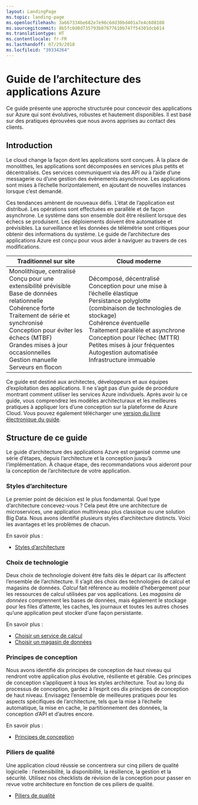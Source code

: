 ```yaml
---
layout: LandingPage
ms.topic: landing-page
ms.openlocfilehash: 3a667334be682e7e96c6dd30bd401a7e4c608108
ms.sourcegitcommit: 8b5fc0d0d735793b87677610b747f54301dcb014
ms.translationtype: HT
ms.contentlocale: fr-FR
ms.lasthandoff: 07/29/2018
ms.locfileid: "39334264"
---
```

# <a name="azure-application-architecture-guide"></a>Guide de l’architecture des applications Azure

Ce guide présente une approche structurée pour concevoir des applications sur Azure qui sont évolutives, robustes et hautement disponibles. Il est basé sur des pratiques éprouvées que nous avons apprises au contact des clients.

## <a name="introduction"></a>Introduction

Le cloud change la façon dont les applications sont conçues. À la place de monolithes, les applications sont décomposées en services plus petits et décentralisés. Ces services communiquent via des API ou à l’aide d’une messagerie ou d’une gestion des évènements asynchrone. Les applications sont mises à l’échelle horizontalement, en ajoutant de nouvelles instances lorsque c’est demandé. 

Ces tendances amènent de nouveaux défis. L’état de l’application est distribué. Les opérations sont effectuées en parallèle et de façon asynchrone. Le système dans son ensemble doit être résilient lorsque des échecs se produisent. Les déploiements doivent être automatisée et prévisibles. La surveillance et les données de télémétrie sont critiques pour obtenir des informations du système. Le guide de l’architecture des applications Azure est conçu pour vous aider à naviguer au travers de ces modifications. 

<table>
<thead>
    <tr><th>Traditionnel sur site</th><th>Cloud moderne</th></tr>
</thead>
<tbody>
<tr><td>Monolithique, centralisé<br/>
Conçu pour une extensibilité prévisible<br/>
Base de données relationnelle<br/>
Cohérence forte<br/>
Traitement de série et synchronisé<br/>
Conception pour éviter les échecs (MTBF)<br/>
Grandes mises à jour occasionnelles<br/>
Gestion manuelle<br/>
Serveurs en flocon</td>
<td>
Décomposé, décentralisé<br/>
Conception pour une mise à l’échelle élastique<br/>
Persistance polyglotte (combinaison de technologies de stockage)<br/>
Cohérence éventuelle<br/>
Traitement parallèle et asynchrone<br/>
Conception pour l’échec (MTTR)<br/>
Petites mises à jour fréquentes<br/>
Autogestion automatisée<br/>
Infrastructure immuable<br/>
</td>
</tbody>
</table>

Ce guide est destiné aux architectes, développeurs et aux équipes d’exploitation des applications. Il ne s’agit pas d’un guide de procédure montrant comment utiliser les services Azure individuels. Après avoir lu ce guide, vous comprendrez les modèles architecturaux et les meilleures pratiques à appliquer lors d’une conception sur la plateforme de Azure Cloud. Vous pouvez également télécharger une [version du livre électronique du guide][ebook].

## <a name="how-this-guide-is-structured"></a>Structure de ce guide

Le guide d’architecture des applications Azure est organisé comme une série d’étapes, depuis l’architecture et la conception jusqu’à l’implémentation. À chaque étape, des recommandations vous aideront pour la conception de l’architecture de votre application.

### <a name="architecture-styles"></a>Styles d’architecture

Le premier point de décision est le plus fondamental. Quel type d’architecture concevez-vous ? Cela peut être une architecture de microservices, une application multiniveau plus classique ou une solution Big Data. Nous avons identifié plusieurs styles d’architecture distincts. Voici les avantages et les problèmes de chacun.

En savoir plus :

- [Styles d’architecture](./architecture-styles/index.md)

### <a name="technology-choices"></a>Choix de technologie

Deux choix de technologie doivent être faits dès le départ car ils affectent l’ensemble de l’architecture. Il s’agit des choix des technologies de calcul et magasins de données. *Calcul* fait référence au modèle d’hébergement pour les ressources de calcul utilisées par vos applications. Les *magasins de données* comprennent les bases de données, mais également le stockage pour les files d’attente, les caches, les journaux et toutes les autres choses qu’une application peut stocker d’une façon persistante. 

En savoir plus :

- [Choisir un service de calcul](./technology-choices/compute-overview.md)
- [Choisir un magasin de données](./technology-choices/data-store-overview.md)

### <a name="design-principles"></a>Principes de conception

Nous avons identifié dix principes de conception de haut niveau qui rendront votre application plus évolutive, résiliente et gérable. Ces principes de conception s’appliquent à tous les styles architecture. Tout au long du processus de conception, gardez à l’esprit ces dix principes de conception de haut niveau. Envisagez l’ensemble de meilleures pratiques pour les aspects spécifiques de l’architecture, tels que la mise à l’échelle automatique, la mise en cache, le partitionnement des données, la conception d’API et d’autres encore.

En savoir plus :

- [Principes de conception](./design-principles/index.md)


### <a name="quality-pillars"></a>Piliers de qualité

Une application cloud réussie se concentrera sur cinq piliers de qualité logicielle : l’extensibilité, la disponibilité, la résilience, la gestion et la sécurité. Utilisez nos checklists de révision de la conception pour passer en revue votre architecture en fonction de ces piliers de qualité.

- [Piliers de qualité](./pillars.md)


[ebook]: https://azure.microsoft.com/campaigns/cloud-application-architecture-guide/

